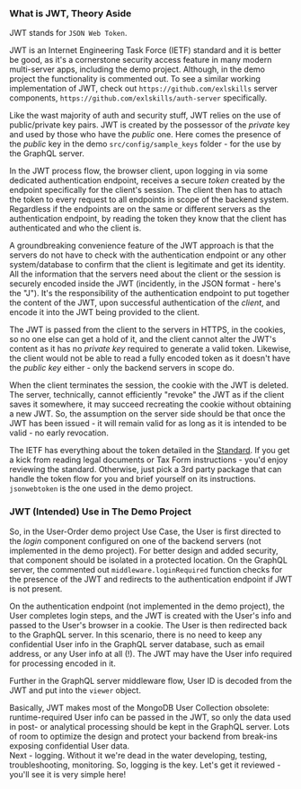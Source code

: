 ### What is JWT, Theory Aside

JWT stands for `JSON Web Token`. 

JWT is an Internet Engineering Task Force (IETF) standard and it is better be good, as it's a cornerstone security access feature in many modern multi-server apps, including the demo project. Although, in the demo project the functionality is commented out. To see a similar working implementation of JWT, check out `https://github.com/exlskills` server components, `https://github.com/exlskills/auth-server` specifically.

Like the wast majority of auth and security stuff, JWT relies on the use of public/private key pairs. JWT is created by the possessor of the *private* key and used by those who have the *public* one. Here comes the presence of the *public* key in the demo `src/config/sample_keys` folder - for the use by the GraphQL server.

In the JWT process flow, the browser client, upon logging in via some dedicated authentication endpoint, receives a secure *token* created by the endpoint specifically for the client's session. The client then has to attach the token to every request to all endpoints in scope of the backend system. Regardless if the endpoints are on the same or different servers as the authentication endpoint, by reading the token they know that the client has authenticated and who the client is. 

A groundbreaking convenience feature of the JWT approach is that the servers do not have to check with the authentication endpoint or any other system/database to confirm that the client is legitimate and get its identity. All the information that the servers need about the client or the session is securely encoded inside the JWT (incidently, in the JSON format - here's the "J"). It's the responsibility of the authentication endpoint to put together the content of the JWT, upon successful authentication of the *client*, and encode it into the JWT being provided to the client.

The JWT is passed from the client to the servers in HTTPS, in the cookies, so no one else can get a hold of it, and the client cannot alter the JWT's content as it has no *private key* required to generate a valid token. Likewise, the client would not be able to read a fully encoded token as it doesn't have the *public key* either - only the backend servers in scope do.

When the client terminates the session, the cookie with the JWT is deleted. The server, technically, cannot efficiently "revoke" the JWT as if the client saves it somewhere, it may succeed recreating the cookie without obtaining a new JWT. So, the assumption on the server side should be that once the JWT has been issued - it will remain valid for as long as it is intended to be valid - no early revocation.

The IETF has everything about the token detailed in the [Standard](https://tools.ietf.org/html/rfc7519). If you get a kick from reading legal documents or Tax Form instructions - you'd enjoy reviewing the standard. Otherwise, just pick a 3rd party package that can handle the token flow for you and brief yourself on its instructions. `jsonwebtoken` is the one used in the demo project.

### JWT (Intended) Use in The Demo Project

So, in the User-Order demo project Use Case, the User is first directed to the *login* component configured on one of the backend servers (not implemented in the demo project). For better design and added security, that component should be isolated in a protected location. On the GraphQL server, the commented out `middleware.loginRequired` function checks for the presence of the JWT and redirects to the authentication endpoint if JWT is not present.

On the authentication endpoint (not implemented in the demo project), the User completes login steps, and the JWT is created with the User's info and passed to the User's browser in a cookie. The User is then redirected back to the GraphQL server. In this scenario, there is no need to keep any confidential User info in the GraphQL server database, such as email address, or any User info at all (!). The JWT may have the User info required for processing encoded in it.

Further in the GraphQL server middleware flow, User ID is decoded from the JWT and put into the `viewer` object.

Basically, JWT makes most of the MongoDB User Collection obsolete: runtime-required User info can be passed in the JWT, so only the data used in post- or analytical processing should be kept in the GraphQL server. Lots of room to optimize the design and protect your backend from break-ins exposing confidential User data.
<br>
Next - logging. Without it we're dead in the water developing, testing, troubleshooting, monitoring. So, logging is the key. Let's get it reviewed - you'll see it is very simple here!